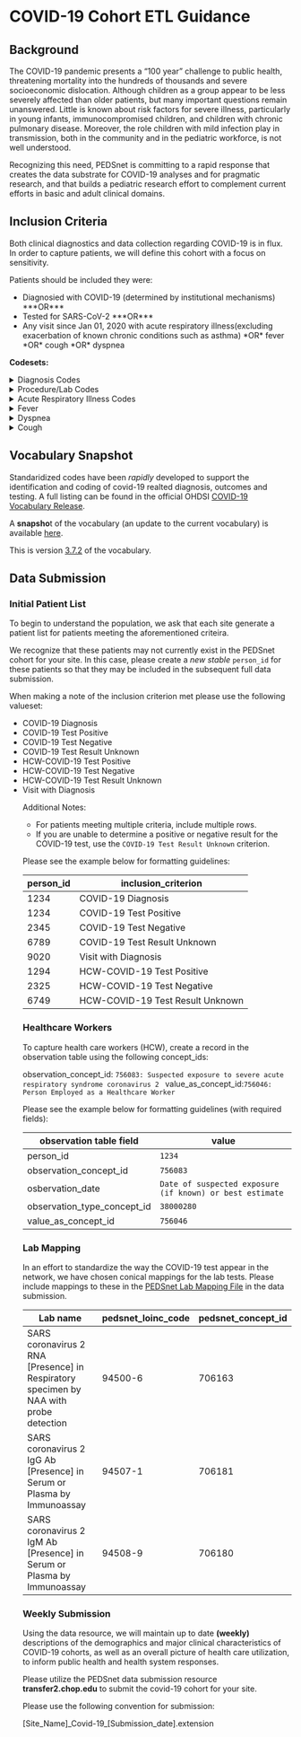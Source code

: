 # COVID-19 Cohort ETL Guidance 

## Background

The COVID-19 pandemic presents a “100 year” challenge to public health, threatening mortality into the hundreds of thousands and severe socioeconomic dislocation.  Although children as a group appear to be less severely affected than older patients, but many important questions remain unanswered.  Little is known about risk factors for severe illness, particularly in young infants, immunocompromised children, and children with chronic pulmonary disease.  Moreover, the role children with mild infection play in transmission, both in the community and in the pediatric workforce, is not well understood.

Recognizing this need, PEDSnet is committing to a rapid response that creates the data substrate for COVID-19 analyses and for pragmatic research, and that builds a pediatric research effort to complement current efforts in basic and adult clinical domains.


## Inclusion Criteria

Both clinical diagnostics and data collection regarding COVID-19 is in flux. In order to capture patients, we will define this cohort with a focus on sensitivity.

Patients should be included they were:
 
 <ul><li>Diagnosied with COVID-19 (determined by institutional mechanisms) ***OR*** </li>
 <li>Tested for SARS-CoV-2 ***OR***</li>
 <li>Any visit since Jan 01, 2020 with acute respiratory illness(excluding exacerbation of known chronic conditions such as asthma) *OR* fever *OR* cough *OR* dyspnea</li></ul>

**Codesets:**
<details><summary>Diagnosis Codes</summary>
<p>

concept_id|concept_name|concept_code|vocabulary
---|---|---|---
45756093|Emergency use of U07.1 \| Disease caused by severe acute respiratory syndrome coronavirus 2|U07.1|ICD10
0|COVID-19, virus not identified|U07.2|
45585955|	Coronavirus infection, unspecified site	|B34.2|ICD10
35205800|Coronavirus infection, unspecified|	B34.2|ICD10CM
35205804|Viral infection, unspecified|	B34.9|ICD10CM
45605229|Viral infection, unspecified|	B34.9|ICD10
45590872|	Coronavirus as the cause of diseases classified to other chapters|B97.2|	ICD10
1567458|	Coronavirus as the cause of diseases classified elsewhere|	B97.2|ICD10CM
45537785|	SARS-associated coronavirus as the cause of diseases classified elsewhere|	B97.21|ICD10CM
45600471|Other coronavirus as the cause of diseases classified elsewhere|B97.29|ICD10CM
45567260|	Pneumonia due to SARS-associated coronavirus|	J12.81|	ICD10CM
45756079|	Severe acute respiratory syndrome [SARS]|	U04|	ICD10
45604597|	Severe acute respiratory syndrome [SARS], unspecified	|U04.9	|ICD10
45542411|Contact with and (suspected) exposure to other viral communicable diseases|Z20.828|ICD10CM
45571329|Contact with and (suspected) exposure to other bacterial communicable diseases|Z20.818|ICD10CM
439676	|Coronavirus infection	|186747009|SNOMED
4092694	|Coronavirus as the cause of diseases classified to other chapters	|186758000	|SNOMED
40380828|	Coronavirus as the cause of diseases classified to other chapters	|187587009|SNOMED
4100065|	Disease due to Coronaviridae	|27619001|SNOMED
320651|Severe acute respiratory syndrome	|398447004	|SNOMED
4248811|	Healthcare associated severe acute respiratory syndrome	|408688009|SNOMED
40479642|	Pneumonia due to Severe acute respiratory syndrome coronavirus|	441590008|SNOMED
40479782|	Exposure to severe acute respiratory syndrome coronavirus|	444482005|SNOMED
45763594|	Middle East respiratory syndrome|651000146102|SNOMED
45765578|	Exposure to coronavirus infection	|702547000|SNOMED
37016927|	Pneumonia caused by Human coronavirus|	713084008|SNOMED
37396171|Severe acute respiratory syndrome of upper respiratory tract|	715882005|SNOMED
44810278|	Exposure to coronavirus infection	|878171000000104|SNOMED

</p>
</details>

<details><summary>Procedure/Lab Codes</summary>
<p>


concept_id|concept_name|concept_code|vocabulary
---|---|---|---
40218805|Testing for SARS-CoV-2 in CDC laboratory|U0001|HCPCS
40218804|Testing for SARS-CoV-2 in non-CDC laboratory|U0002|HCPCS
700360|Infectious agent detection by nucleic acid (DNA or RNA); severe acute respiratory syndrome coronavirus 2 (SARS-CoV-2) (Coronavirus disease [COVID-19]), amplified probe technique|87635|CPT-4
706163|SARS coronavirus 2 RNA [Presence] in Respiratory specimen by NAA with probe detection|94500-6|LOINC
706170|SARS coronavirus 2 RNA [Presence] in Unspecified specimen by NAA with probe detection|94309-2|LOINC
706158|SARS Coronavirus 2 RNA panel - Respiratory specimen by NAA with probe detection|94531-1|LOINC
706169|SARS Coronavirus 2 RNA panel - Unspecified specimen by NAA with probe detection|94306-8|LOINC
706165|SARS coronavirus+SARS-like coronavirus+SARS coronavirus 2 RNA [Presence] in Respiratory specimen by NAA with probe detection|94502-2|LOINC
706160|SARS coronavirus 2 RdRp gene [Presence] in Respiratory specimen by NAA with probe detection	|94534-5|	LOINC
706161|SARS coronavirus 2 N gene [Presence] in Respiratory specimen by NAA with probe detection	|94533-7|	LOINC
706159|SARS-related coronavirus+MERS coronavirus RNA [Presence] in Respiratory specimen by NAA with probe detection	|94532-9|	LOINC
706171|SARS-like coronavirus N gene [Presence] in Unspecified specimen by NAA with probe detection	|94310-0|	LOINC
706168|SARS coronavirus 2 ORF1ab region [Cycle Threshold #] in Unspecified specimen by NAA with probe detection	|94511-3	|LOINC
706172|SARS-like coronavirus N gene [Cycle Threshold #] in Unspecified specimen by NAA with probe detection	|94313-4	|LOINC
706173|SARS coronavirus 2 RdRp gene [Presence] in Unspecified specimen by NAA with probe detection|	94314-2	|LOINC
706166|SARS coronavirus 2 E gene [Cycle Threshold #] in Unspecified specimen by NAA with probe detection	|94509-7|	LOINC
706155|SARS coronavirus 2 N gene [Cycle Threshold #] in Unspecified specimen by Nucleic acid amplification using primer-probe set N2|94312-6|	LOINC
706157|SARS coronavirus 2 N gene [Cycle Threshold #] in Unspecified specimen by Nucleic acid amplification using primer-probe set N1|94311-8	|LOINC
706157|SARS coronavirus 2 N gene [Cycle Threshold #] in Unspecified specimen by NAA with probe detection|	94510-5|	LOINC
706154|SARS coronavirus 2 N gene [Presence] in Unspecified specimen by Nucleic acid amplification using primer-probe set N2	|94308-4	|LOINC
706156|SARS coronavirus 2 N gene [Presence] in Unspecified specimen by Nucleic acid amplification using primer-probe set N1	|94307-6	|LOINC
706175|SARS coronavirus 2 N gene [Presence] in Unspecified specimen by NAA with probe detection	|94316-7|	LOINC
706181|SARS coronavirus 2 IgG Ab [Presence] in Serum or Plasma by Rapid immunoassay	|94507-1|	LOINC
706177|SARS coronavirus 2 IgG Ab [Units/volume] in Serum or Plasma by Immunoassay	|94505-5|	LOINC
706180|SARS coronavirus 2 IgM Ab [Presence] in Serum or Plasma by Rapid immunoassay	|94508-9|	LOINC
706178|SARS coronavirus 2 IgM Ab [Units/volume] in Serum or Plasma by Immunoassay|	94506-3|	LOINC
0|SARS coronavirus 2 IgG+IgM Ab [Presence] in Serum or Plasma by Immunoassay	|94547-7	|LOINC
706176|SARS coronavirus 2 IgG and IgM panel - Serum or Plasma Qualitative by Rapid immunoassay	|94503-0|	LOINC
706179|SARS coronavirus 2 IgG and IgM panel - Serum or Plasma by Immunoassay|	94504-8	|LOINC

</p>
</details>


<details><summary>Acute Respiratory Illness Codes</summary>
 
 
[Acute Respiratory Distress Syndrome (ARDS)](Codesets/ards_codeset.csv)

[Bronchitis](Codesets/bronchitis_codeset.csv)

[Bronchiolitis](Codesets/bronchiolitis_codeset.csv)

[Pnemonia](Codesets/pneumonia_codeset.csv)

[Respiratory Distress](Codesets/respiratory_distress_codeset.csv)

[Respiratory Failure](Codesets/respiratory_failure_codeset.csv)

[Influenza](Codesets/influenza_codeset.csv)

[Upper Respiratory Infections](Codesets/uri_codeset.csv)

</details>

<details><summary>Fever</summary>
<p>

concept_id|concept_name|concept_code|vocabulary
---|---|---|---
35211386|Other specified fever|	R50.8| ICD10CM
35211385|Drug induced fever|	R50.2| ICD10CM
45597190|Febrile nonhemolytic transfusion reaction|	R50.84| ICD10CM
35211387|Fever, unspecified|	R50.9| ICD10CM
45577799|Simple febrile convulsion|	R56.00| ICD10CM

</p>
</details>

<details><summary>Dyspnea</summary>
<p>

concept_id|concept_name|concept_code|vocabulary
---|---|---|---
45534422|Shortness of breath|R06.02|ICD10CM

</p>
</details>

<details><summary>Cough</summary>
<p>

concept_id|concept_name|concept_code|vocabulary
---|---|---|---
35211275|Cough|R05|ICD10CM

</p>
</details>

## Vocabulary Snapshot
Standaridized codes have been *rapidly* developed to support the identification and coding of covid-19 realted diagnosis, outcomes and testing. A full listing can be found in the official OHDSI [COVID-19 Vocabulary Release](https://github.com/OHDSI/Covid-19/wiki/Release).

A **snapsho**t of the vocabulary (an update to the current vocabulary) is available [here](https://chop.sharefile.com/d-s2642eb37ee04ea38). 

This is version [3.7.2](https://chop.sharefile.com/d-s2642eb37ee04ea38) of the vocabulary. 

## Data Submission

### Initial Patient List

To begin to understand the population, we ask that each site generate a patient list for patients meeting the aforementioned criteira.

We recognize that these patients may not currently exist in the PEDSnet cohort for your site. In this case, please create a *new stable* `person_id` for these patients so that they may be included in the subsequent full data submission.

When making a note of the inclusion criterion met please use the following valueset:

<ul>
<li>COVID-19 Diagnosis</li>
<li>COVID-19 Test Positive</li>
<li>COVID-19 Test Negative</li>
<li>COVID-19 Test Result Unknown</li>
<li>HCW-COVID-19 Test Positive</li>
<li>HCW-COVID-19 Test Negative</li>
<li>HCW-COVID-19 Test Result Unknown</li>
<li>Visit with Diagnosis</li>

Additional Notes:
- For patients meeting multiple criteria, include multiple rows.
- If you are unable to determine a positive or negative result for the COVID-19 test, use the `COVID-19 Test Result Unknown` criterion.

Please see the example below for formatting guidelines:

person_id|inclusion_criterion
---|---
1234|COVID-19 Diagnosis
1234|COVID-19 Test Positive
2345|COVID-19 Test Negative
6789|COVID-19 Test Result Unknown
9020|Visit with Diagnosis
1294|HCW-COVID-19 Test Positive
2325|HCW-COVID-19 Test Negative
6749|HCW-COVID-19 Test Result Unknown

### Healthcare Workers

To capture health care workers (HCW), create a record in the observation table using the following concept_ids:

observation_concept_id: `756083: Suspected exposure to severe acute respiratory syndrome coronavirus 2 `
value_as_concept_id:`756046: Person Employed as a Healthcare Worker`

Please see the example below for formatting guidelines (with required fields):

observation table field|value
---|---
person_id| `1234`
observation_concept_id| `756083`
osbervation_date| `Date of suspected exposure (if known) or best estimate`
observation_type_concept_id| `38000280`
value_as_concept_id|`756046`

### Lab Mapping

In an effort to standardize the way the COVID-19 test appear in the network, we have chosen conical mappings for the lab tests. Please include mappings to these in the [PEDSnet Lab Mapping File](https://github.com/PEDSnet/Data_Models/blob/master/PEDSnet/docs/PEDSnet_Labs_Site_Mappings.csv) in the data submission.

Lab name|pedsnet_loinc_code|pedsnet_concept_id
---|---|---
SARS coronavirus 2 RNA [Presence] in Respiratory specimen by NAA with probe detection|94500-6|706163
SARS coronavirus 2 IgG Ab [Presence] in Serum or Plasma by Immunoassay|94507-1|706181
SARS coronavirus 2 IgM Ab [Presence] in Serum or Plasma by Immunoassay|94508-9|706180


### Weekly Submission
Using the data resource, we will maintain up to date **(weekly)** descriptions of the demographics and major clinical characteristics of COVID-19 cohorts, as well as an overall picture of health care utilization, to inform public health and health system responses.

Please utilize the PEDSnet data submission resource **transfer2.chop.edu** to submit the covid-19 cohort for your site. 

Please use the following convention for submission:

[Site_Name]\_Covid-19\_[Submission_date].extension
